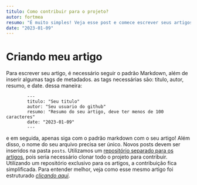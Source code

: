 ```yaml
---
titulo: Como contribuir para o projeto?
autor: fortmea
resumo: "É muito simples! Veja esse post e comece escrever seus artigos."
date: "2023-01-09"
---
```



# Criando meu artigo
Para escrever seu artigo, é necessário seguir o padrão Markdown, além de inserir algumas tags de metadados.
as tags necessárias são: titulo, autor, resumo, e date. dessa maneira:
```
        ---
        titulo: "Seu titulo"
        autor: "Seu usuario do github"
        resumo: "Resumo do seu artigo, deve ter menos de 100 caracteres"
        date: "2023-01-09"
        ---
```
e em seguida, apenas siga com o padrão markdown com o seu artigo!
Além disso, o nome do seu arquivo precisa ser único.
Novos posts devem ser inseridos na pasta ```posts```.
Utilizamos um [repositório separado para os artigos](https://github.com/fortmea/tech-dev-artigos/), pois seria necessário clonar todo o projeto para contribuir. Utilizando um repositório exclusivo para os artigos, a contribuição fica simplificada.
Para entender melhor, veja como esse mesmo artigo foi estruturado 
*[clicando aqui](https://github.com/fortmea/tech-dev-artigos/blob/main/posts/contribuindo.md)*.
